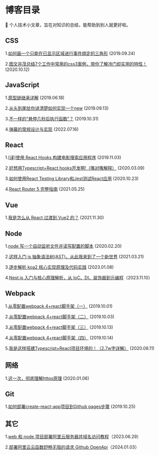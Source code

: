 # 博客目录

:notebook: 个人技术小文章，旨在对知识的总结，能帮助到别人就更好啦。

## CSS
1.[如何画一个只能在已显示区域进行事件绑定的三角形](https://github.com/vortesnail/blog/issues/3) (2019.09.24)

2.[图文并茂总结7个工作中常用的css3案例，带你了解冷门却实用的特性！](https://github.com/vortesnail/blog/issues/15) (2020.10.12)

## JavaScript
1.[原型链继承详解](https://github.com/vortesnail/blog/issues/1) (2019.06.18) 

2.[从头到尾给你讲清楚如何实现一个new](https://github.com/vortesnail/blog/issues/2) (2019.09.13)

3.[不一样的“悬停几秒后执行函数”？](https://github.com/vortesnail/blog/issues/9) (2019.10.31)

4.[弹幕的常规设计与实现](https://github.com/vortesnail/blog/issues/20) (2022.07.16)

## React
1.[[译]使用 React Hooks 构建电影搜索应用程序](https://github.com/vortesnail/blog/issues/10) (2019.11.03)

2.[好想用Typescript+React hooks开发啊!（嘴对嘴解释）](https://github.com/vortesnail/blog/issues/13) (2020.03.09)

3.[如何使用React Testing Library和Jest测试React应用](https://github.com/vortesnail/blog/issues/16) (2020.10.23)

4.[React Router 5 完整指南](https://github.com/vortesnail/blog/issues/18) (2021.05.25)

## Vue
1.[我是怎么从 React 过渡到 Vue2 的？](https://github.com/vortesnail/blog/issues/19) (2021.11.30)

## Node
1.[node 写一个自动监听文件并读写配置的脚本](https://github.com/vortesnail/blog/issues/12) (2020.02.20)

2.[这样入门 js 抽象语法树(AST)，从此我来到了一个新世界](https://github.com/vortesnail/blog/issues/17) (2021.03.21)

3.[逐步解析 koa2 核心实现原理及代码实践](https://github.com/vortesnail/blog/issues/21) (2023.01.08)

4.[Nest.js 入门与核心原理解析，从 IoC、DI、装饰器到元编程](https://github.com/vortesnail/blog/issues/23)（2023.11.10）

## Webpack
1.[从零配置webpack 4+react脚手架（一）](https://github.com/vortesnail/blog/issues/4) (2019.10.01)

2.[从零配置webpack 4+react脚手架（二）](https://github.com/vortesnail/blog/issues/5) (2019.10.03)

3.[从零配置webpack 4+react脚手架（三）](https://github.com/vortesnail/blog/issues/6) (2019.10.13)

4.[从零配置webpack 4+react脚手架（四）](https://github.com/vortesnail/blog/issues/7) (2019.10.14)

5.[我是这样搭建Typescript+React项目环境的！（2.7w字详解）](https://github.com/vortesnail/blog/issues/14) (2020.08.11)

## 网络
1.[这一次，彻底理解https原理](https://github.com/vortesnail/blog/issues/11) (2020.01.06)

## Git
1.[如何部署create-react-app项目到Github pages步骤](https://github.com/vortesnail/blog/issues/8) (2019.10.25)

## 其它
1.[web 和 node 项目部署阿里云服务器并域名访问教程](https://github.com/vortesnail/blog/issues/22)（2023.06.29）

2.[部署阿里云云函数舒畅无阻的请求 Github OpenApi](https://github.com/vortesnail/blog/issues/24)（2024.01.03）